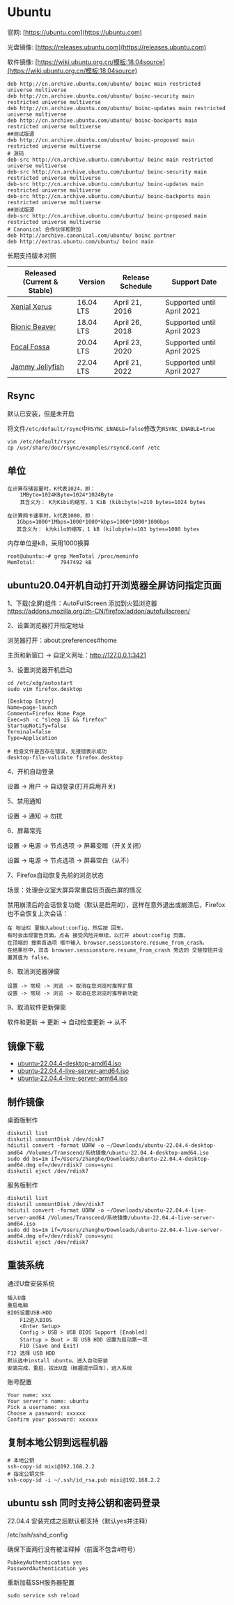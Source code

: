 # Ubuntu

官网: [https://ubuntu.com](https://ubuntu.com)

光盘镜像: [https://releases.ubuntu.com](https://releases.ubuntu.com)

软件镜像: [https://wiki.ubuntu.org.cn/模板:18.04source](https://wiki.ubuntu.org.cn/模板:18.04source)

```
deb http://cn.archive.ubuntu.com/ubuntu/ boinc main restricted universe multiverse
deb http://cn.archive.ubuntu.com/ubuntu/ boinc-security main restricted universe multiverse
deb http://cn.archive.ubuntu.com/ubuntu/ boinc-updates main restricted universe multiverse
deb http://cn.archive.ubuntu.com/ubuntu/ boinc-backports main restricted universe multiverse
##测试版源
deb http://cn.archive.ubuntu.com/ubuntu/ boinc-proposed main restricted universe multiverse
# 源码
deb-src http://cn.archive.ubuntu.com/ubuntu/ boinc main restricted universe multiverse
deb-src http://cn.archive.ubuntu.com/ubuntu/ boinc-security main restricted universe multiverse
deb-src http://cn.archive.ubuntu.com/ubuntu/ boinc-updates main restricted universe multiverse
deb-src http://cn.archive.ubuntu.com/ubuntu/ boinc-backports main restricted universe multiverse
##测试版源
deb-src http://cn.archive.ubuntu.com/ubuntu/ boinc-proposed main restricted universe multiverse
# Canonical 合作伙伴和附加
deb http://archive.canonical.com/ubuntu/ boinc partner
deb http://extras.ubuntu.com/ubuntu/ boinc main
```

长期支持版本对照

Released (Current & Stable) | Version | Release Schedule | Support Date
--- | --- | --- | ---
[Xenial Xerus](https://releases.ubuntu.com/xenial/) | 16.04 LTS | April 21, 2016 | Supported until April 2021
[Bionic Beaver](https://releases.ubuntu.com/bionic/) | 18.04 LTS | April 26, 2018 | Supported until April 2023
[Focal Fossa](https://releases.ubuntu.com/focal/) | 20.04 LTS | April 23, 2020 | Supported until April 2025
[Jammy Jellyfish](https://releases.ubuntu.com/jammy/) | 22.04 LTS | April 21, 2022 | Supported until April 2027


## Rsync

默认已安装，但是未开启

将文件`/etc/default/rsync`中`RSYNC_ENABLE=false`修改为`RSYNC_ENABLE=true`
```
vim /etc/default/rsync
cp /usr/share/doc/rsync/examples/rsyncd.conf /etc
```

## 单位

```
在计算存储容量时，K代表1024，即：
    1MByte=1024KByte=1024*1024Byte
    其含义为： K为Kibi的缩写，1 KiB (kibibyte)=210 bytes=1024 bytes

在计算网卡速率时，k代表1000，即：
   1Gbps=1000*1Mbps=1000*1000*kbps=1000*1000*1000bps
   其含义为： k为kilo的缩写，1 kB (kilobyte)=103 bytes=1000 bytes
```

内存单位是kB，采用1000换算
```
root@ubuntu:~# grep MemTotal /proc/meminfo
MemTotal:        7947492 kB
```

## ubuntu20.04开机自动打开浏览器全屏访问指定页面

1、下载(全屏)组件：AutoFullScreen 添加到火狐浏览器
https://addons.mozilla.org/zh-CN/firefox/addon/autofullscreen/

2、设置浏览器打开指定地址

浏览器打开：about:preferences#home

主页和新窗口 -> 自定义网址：http://127.0.0.1:3421

3、设置浏览器开机启动

```
cd /etc/xdg/autostart
sudo vim firefox.desktop
```

```
[Desktop Entry]
Name=page-launch
Comment=Firefox Home Page
Exec=sh -c "sleep 15 && firefox"
StartupNotify=false
Terminal=false
Type=Application
```

```
# 检查文件是否存在错误，无报错表示成功
desktop-file-validate firefox.desktop
```

4、开机自动登录

设置 -> 用户 -> 自动登录(打开启用开关)

5、禁用通知

设置 -> 通知 -> 勿扰

6、屏幕常亮

设置 -> 电源 -> 节点选项 -> 屏幕变暗（开关关闭）

设置 -> 电源 -> 节点选项 -> 屏幕空白（从不）

7、Firefox自动恢复先前的浏览状态

场景：处理会议室大屏异常重启后页面白屏的情况

禁用崩溃后的会话恢复功能（默认是启用的），这样在意外退出或崩溃后，Firefox 也不会恢复上次会话：
```
在 地址栏 里输入about:config，然后按 回车。
有时会出现警告页面。点击 接受风险并继续，以打开 about:config 页面。
在顶端的 搜索首选项 框中输入 browser.sessionstore.resume_from_crash。
在结果栏中，双击 browser.sessionstore.resume_from_crash 旁边的 交替按钮并设置其值为 false。
```

8、取消浏览器弹窗

```
设置 -> 常规 -> 浏览 -> 取消在您浏览时推荐扩展
设置 -> 常规 -> 浏览 -> 取消在您浏览时推荐新功能
```

9、取消软件更新弹窗

软件和更新 -> 更新 -> 自动检查更新 -> 从不

## 镜像下载

- [ubuntu-22.04.4-desktop-amd64.iso](https://releases.ubuntu.com/22.04/ubuntu-22.04.4-desktop-amd64.iso)
- [ubuntu-22.04.4-live-server-amd64.iso](https://releases.ubuntu.com/22.04.4/ubuntu-22.04.4-live-server-amd64.iso)
- [ubuntu-22.04.4-live-server-arm64.iso](https://cdimage.ubuntu.com/releases/22.04/release/ubuntu-22.04.4-live-server-arm64.iso)

## 制作镜像

桌面版制作
```
diskutil list
diskutil unmountDisk /dev/disk7
hdiutil convert -format UDRW -o ~/Downloads/ubuntu-22.04.4-desktop-amd64 /Volumes/Transcend/系统镜像/ubuntu-22.04.4-desktop-amd64.iso
sudo dd bs=1m if=/Users/zhanghe/Downloads/ubuntu-22.04.4-desktop-amd64.dmg of=/dev/rdisk7 conv=sync
diskutil eject /dev/rdisk7
```

服务版制作
```
diskutil list
diskutil unmountDisk /dev/disk7
hdiutil convert -format UDRW -o ~/Downloads/ubuntu-22.04.4-live-server-amd64 /Volumes/Transcend/系统镜像/ubuntu-22.04.4-live-server-amd64.iso
sudo dd bs=1m if=/Users/zhanghe/Downloads/ubuntu-22.04.4-live-server-amd64.dmg of=/dev/rdisk7 conv=sync
diskutil eject /dev/rdisk7
```


## 重装系统

通过U盘安装系统
```
插入U盘
重启电脑
BIOS设置USB-HDD
    F12进入BIOS
    <Enter Setup>
    Config > USB > USB BIOS Support [Enabled]
    Startup > Boot > 将 USB HDD 设置为启动第一项
    F10 (Save and Exit)
F12 选择 USB HDD
默认选中install ubuntu，进入自动安装
安装完成，重启，拔出U盘（根据提示回车），进入系统
```

账号配置
```
Your name: xxx
Your server's name: ubuntu
Pick a username: xxx
Choose a password: xxxxxx
Confirm your password: xxxxxx
```

## 复制本地公钥到远程机器

```
# 本地公钥
ssh-copy-id mixi@192.168.2.2
# 指定公钥文件
ssh-copy-id -i ~/.ssh/id_rsa.pub mixi@192.168.2.2
```

## ubuntu ssh 同时支持公钥和密码登录

22.04.4 安装完成之后默认都支持（默认yes并注释）

/etc/ssh/sshd_config

确保下面两行没有被注释掉（前面不包含#符号）
```
PubkeyAuthentication yes
PasswordAuthentication yes
```

重新加载SSH服务器配置
```
sudo service ssh reload
```
